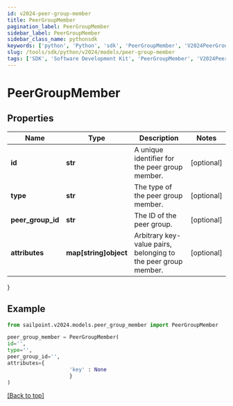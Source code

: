 ```yaml
---
id: v2024-peer-group-member
title: PeerGroupMember
pagination_label: PeerGroupMember
sidebar_label: PeerGroupMember
sidebar_class_name: pythonsdk
keywords: ['python', 'Python', 'sdk', 'PeerGroupMember', 'V2024PeerGroupMember'] 
slug: /tools/sdk/python/v2024/models/peer-group-member
tags: ['SDK', 'Software Development Kit', 'PeerGroupMember', 'V2024PeerGroupMember']
---
```


# PeerGroupMember


## Properties

Name | Type | Description | Notes
------------ | ------------- | ------------- | -------------
**id** | **str** | A unique identifier for the peer group member. | [optional] 
**type** | **str** | The type of the peer group member. | [optional] 
**peer_group_id** | **str** | The ID of the peer group. | [optional] 
**attributes** | **map[string]object** | Arbitrary key-value pairs, belonging to the peer group member. | [optional] 
}

## Example

```python
from sailpoint.v2024.models.peer_group_member import PeerGroupMember

peer_group_member = PeerGroupMember(
id='',
type='',
peer_group_id='',
attributes={
                    'key' : None
                    }
)

```
[[Back to top]](#) 

